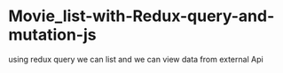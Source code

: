 # Movie_list-with-Redux-query-and-mutation-js
using redux query we can list and we can view data from external Api

